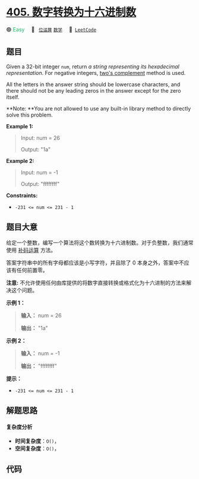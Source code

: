 # [405. 数字转换为十六进制数](https://leetcode.com/problems/convert-a-number-to-hexadecimal)

🟢 <font color=#15bd66>Easy</font>&emsp; 🔖&ensp; [`位运算`](/outline/tag/bit-manipulation.md) [`数学`](/outline/tag/math.md)&emsp; 🔗&ensp;[`LeetCode`](https://leetcode.com/problems/convert-a-number-to-hexadecimal)

## 题目

Given a 32-bit integer `num`, return _a string representing its hexadecimal
representation_. For negative integers, [two's
complement](https://en.wikipedia.org/wiki/Two%27s_complement) method is used.

All the letters in the answer string should be lowercase characters, and there
should not be any leading zeros in the answer except for the zero itself.

**Note:  **You are not allowed to use any built-in library method to directly
solve this problem.



**Example 1:**

> Input: num = 26
> 
> Output: "1a"

**Example 2:**

> Input: num = -1
> 
> Output: "ffffffff"

**Constraints:**

  * `-231 <= num <= 231 - 1`


## 题目大意

给定一个整数，编写一个算法将这个数转换为十六进制数。对于负整数，我们通常使用
[补码运算](https://baike.baidu.com/item/%E8%A1%A5%E7%A0%81/6854613?fr=aladdin) 方法。

答案字符串中的所有字母都应该是小写字符，并且除了 0 本身之外，答案中不应该有任何前置零。

**注意:** 不允许使用任何由库提供的将数字直接转换或格式化为十六进制的方法来解决这个问题。



**示例 1：**

> 
> 
> 
> 
> 
> **输入：** num = 26
> 
> **输出：** "1a"
> 
> 

**示例 2：**

> 
> 
> 
> 
> 
> **输入：** num = -1
> 
> **输出：** "ffffffff"
> 
> 



**提示：**

  * `-231 <= num <= 231 - 1`


## 解题思路

#### 复杂度分析

- **时间复杂度**：`O()`，
- **空间复杂度**：`O()`，

## 代码

```javascript

```